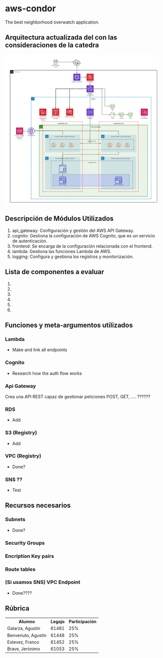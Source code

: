 # aws-condor

The best neighborhood overwatch application. 

## Arquitectura actualizada del con las consideraciones de la catedra

<img src="arquitectura.png" alt="architectura aws" width="800"/>

## Descripción de Módulos Utilizados

1. api_gateway: Configuración y gestión del AWS API Gateway.
2. cognito: Gestiona la configuración de AWS Cognito, que es un servicio de autenticación.
3. frontend: Se encarga de la configuración relacionada con el frontend.
4. lambda: Gestiona las funciones Lambda de AWS.
5. logging: Configura y gestiona los registros y monitorización.

## Lista de componentes a evaluar

1. 
2. 
3. 
4. 
5. 
6. 


## Funciones y meta-argumentos utilizados 

### Lambda
- Make and link all endpoints

### Cognito
- Research how the auth flow works

### Api Gateway
Crea una API REST capaz de gestionar peticiones POST, GET, .... ??????

### RDS
- Add

### S3 (Registry)
- Add

### VPC (Registry)
- Done?

### SNS ??
- Test

## Recursos necesarios

### Subnets
- Done?

### Security Groups

### Encription Key pairs

### Route tables

### (Si usamos SNS) VPC Endpoint
- Done????



## Rúbrica

<table>
    <tr>
        <th>Alumno</th>
        <th>Legajo</th>
        <th>Participación</th>
    </tr>
    <tr>
        <td>Galarza, Agustín</td>
        <td>61481</td>
        <td>25%</td>
    </tr>
    <tr>
        <td>Benvenuto, Agustín</td>
        <td>61448</td>
        <td>25%</td>
    </tr>
    <tr>
        <td>Estevez, Franco</td>
        <td>61452</td>
        <td>25%</td>
    </tr>
    <tr>
        <td>Brave, Jerónimo</td>
        <td>61053</td>
        <td>25%</td>
    </tr>
</table>